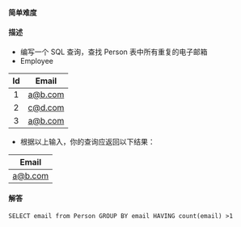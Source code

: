 #### 简单难度

#### 描述
- 编写一个 SQL 查询，查找 Person 表中所有重复的电子邮箱
- Employee 

| Id   | Email  |
| :---: | :----: |
| 1  | a@b.com |
| 2  | c@d.com |
| 3  | a@b.com |

- 根据以上输入，你的查询应返回以下结果：

| Email |
| :---: |
| a@b.com |

#### 解答

```shell script
SELECT email from Person GROUP BY email HAVING count(email) >1
```
